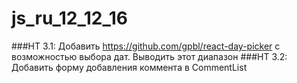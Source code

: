 # js_ru_12_12_16

###HT 3.1: Добавить https://github.com/gpbl/react-day-picker с возможностью выбора дат. Выводить этот диапазон
###HT 3.2: Добавить форму добавления коммента в CommentList